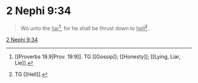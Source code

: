 # 2 Nephi 9:34

> Wo unto the <u>liar</u>[^a], for he shall be thrust down to <u>hell</u>[^b] .

[2 Nephi 9:34](https://www.churchofjesuschrist.org/study/scriptures/bofm/2-ne/9?lang=eng&id=p34#p34)


[^a]: [[Proverbs 19.9|Prov. 19:9]]. TG [[Gossip]]; [[Honesty]]; [[Lying, Liar, Lie]].
[^b]: TG [[Hell]].
